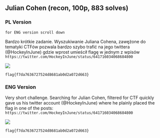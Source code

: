 ## Julian Cohen (recon, 100p, 883 solves)

### PL Version
`for ENG version scroll down`

Bardzo krótkie zadanie. Wyszukiwanie Juliana Cohena, zawężone do tematyki CTFów pozwala bardzo szybo trafić na jego twittera (@HockeyInJune) gdzie wprost umieścił flagę w jednym z wpisów `https://twitter.com/HockeyInJune/status/641716034068684800`

![](./1.PNG)

`flag{f7da7636727524d8681ab0d2a072d663}`

### ENG Version

Very short challenge. Searching for Julian Cohen, filtered for CTF quickly gave us his twitter account (@HockeyInJune) where he plainly placed the flag in one of the posts: `https://twitter.com/HockeyInJune/status/641716034068684800`

![](./1.PNG)

`flag{f7da7636727524d8681ab0d2a072d663}`
